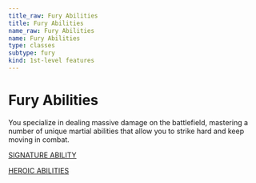```yaml
---
title_raw: Fury Abilities
title: Fury Abilities
name_raw: Fury Abilities
name: Fury Abilities
type: classes
subtype: fury
kind: 1st-level features
---
```


# Fury Abilities

You specialize in dealing massive damage on the battlefield, mastering a number of unique martial abilities that allow you to strike hard and keep moving in combat.

[SIGNATURE ABILITY](./Signature%20Ability/Signature%20Ability.md)

[HEROIC ABILITIES](./Heroic%20Abilities/Heroic%20Abilities.md)
